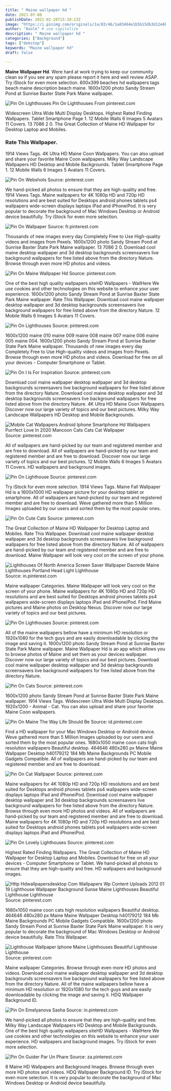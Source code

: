 ```yaml
---
title: " Maine wallpaper hd "
date: 2021-07-08
publishDate: 2021-02-28T15:10:13Z
image: "https://i.pinimg.com/originals/1a/83/46/1a83464e1b5b15db3d12e6be476b9d77.jpg"
author: "Asole" # use capitalize
description: " Maine wallpaper hd "
categories: ["Background"]
tags: ["dekstop"]
keywords: "Maine wallpaper hd"
draft: false

---
```



**Maine Wallpaper Hd**. Were hard at work trying to keep our community clean so if you see any spam please report it here and well review ASAP. Try iStock for even more selection. 600x399 beaches hd wallpapers tags beach maine description beach maine. 1600x1200 photo Sandy Stream Pond at Sunrise Baxter State Park Maine wallpaper.

![Pin On Lighthouses](https://i.pinimg.com/originals/23/30/01/233001f53b68ab13ecfbde233a3fe5df.jpg "Pin On Lighthouses")
Pin On Lighthouses From pinterest.com


Widescreen Ultra Wide Multi Display Desktops. Highest Rated Finding Wallpapers. Tablet Smartphone Page 1. 12 Mobile Walls 6 Images 5 Avatars 11 Covers. 13 7086 2 0. The Great Collection of Maine HD Wallpaper for Desktop Laptop and Mobiles.

### Rate This Wallpaper.

1914 Views Tags. 4K Ultra HD Maine Coon Wallpapers. You can also upload and share your favorite Maine Coon wallpapers. Milky Way Landscape Wallpapers HD Desktop and Mobile Backgrounds. Tablet Smartphone Page 1. 12 Mobile Walls 6 Images 5 Avatars 11 Covers.


![Pin On Webshots](https://i.pinimg.com/originals/00/1c/a4/001ca48b11142d403c0ff2c1cd35751b.jpg "Pin On Webshots")
Source: pinterest.com

We hand-picked all photos to ensure that they are high-quality and free. 1914 Views Tags. Maine wallpapers for 4K 1080p HD and 720p HD resolutions and are best suited for Desktops android phones tablets ps4 wallpapers wide-screen displays laptops iPad and iPhoneiPod. It is very popular to decorate the background of Mac Windows Desktop or Android device beautifully. Try iStock for even more selection.

![Pin On Wallpaper](https://i.pinimg.com/originals/83/6f/42/836f420ec8f02e68ff0b5aff7976acad.jpg "Pin On Wallpaper")
Source: fr.pinterest.com

Thousands of new images every day Completely Free to Use High-quality videos and images from Pexels. 1600x1200 photo Sandy Stream Pond at Sunrise Baxter State Park Maine wallpaper. 13 7086 2 0. Download cool maine desktop wallpaper and 3d desktop backgrounds screensavers live background wallpapers for free listed above from the directory Nature. Browse through even more HD photos and videos.

![Pin On Maine Wallpaper Hd](https://i.pinimg.com/736x/9d/0b/d9/9d0bd96f34416abc55910c950632abe8.jpg "Pin On Maine Wallpaper Hd")
Source: pinterest.com

One of the best high quality wallpapers siteHD Wallpapers - WallHere We use cookies and other technologies on this website to enhance your user experience. 1600x1200 photo Sandy Stream Pond at Sunrise Baxter State Park Maine wallpaper. Rate This Wallpaper. Download cool maine wallpaper desktop wallpaper and 3d desktop backgrounds screensavers live background wallpapers for free listed above from the directory Nature. 12 Mobile Walls 6 Images 5 Avatars 11 Covers.

![Pin On Lighthouses](https://i.pinimg.com/originals/b4/c6/9e/b4c69e0bb4514b28422982f0bf45730c.jpg "Pin On Lighthouses")
Source: pinterest.com

1600x1200 maine 010 maine 009 maine 008 maine 007 maine 006 maine 005 maine 004. 1600x1200 photo Sandy Stream Pond at Sunrise Baxter State Park Maine wallpaper. Thousands of new images every day Completely Free to Use High-quality videos and images from Pexels. Browse through even more HD photos and videos. Download for free on all your devices - Computer Smartphone or Tablet.

![Pin On I Is For Inspiration](https://i.pinimg.com/originals/ab/6d/9a/ab6d9a06a561ed1d06531fa86455ad28.jpg "Pin On I Is For Inspiration")
Source: pinterest.com

Download cool maine wallpaper desktop wallpaper and 3d desktop backgrounds screensavers live background wallpapers for free listed above from the directory Nature. Download cool maine desktop wallpaper and 3d desktop backgrounds screensavers live background wallpapers for free listed above from the directory Nature. 4K Ultra HD Maine Coon Wallpapers. Discover now our large variety of topics and our best pictures. Milky Way Landscape Wallpapers HD Desktop and Mobile Backgrounds.

![Mobile Cat Wallpapers Android Iphone Smartphone Hd Wallpapers Purrfect Love In 2020 Mancoon Cats Cats Cat Wallpaper](https://i.pinimg.com/736x/36/0b/5f/360b5f1b2e766842115c274501a213e7.jpg "Mobile Cat Wallpapers Android Iphone Smartphone Hd Wallpapers Purrfect Love In 2020 Mancoon Cats Cats Cat Wallpaper")
Source: pinterest.com

All of wallpapers are hand-picked by our team and registered member and are free to download. All of wallpapers are hand-picked by our team and registered member and are free to download. Discover now our large variety of topics and our best pictures. 12 Mobile Walls 6 Images 5 Avatars 11 Covers. HD wallpapers and background images.

![Pin On Lighthouse](https://i.pinimg.com/originals/e7/c0/40/e7c0408c06086eb5c502bc070a00cf75.jpg "Pin On Lighthouse")
Source: pinterest.com

Try iStock for even more selection. 1914 Views Tags. Maine Fall Wallpaper Hd is a 1600x1000 HD wallpaper picture for your desktop tablet or smartphone. All of wallpapers are hand-picked by our team and registered member and are free to download. Weve gathered more than 5 Million Images uploaded by our users and sorted them by the most popular ones.

![Pin On Cute Cats](https://i.pinimg.com/564x/f6/f1/62/f6f1622e97f1722df44b558cef074877--maine-coon-kittens-d-wallpaper.jpg "Pin On Cute Cats")
Source: pinterest.com

The Great Collection of Maine HD Wallpaper for Desktop Laptop and Mobiles. Rate This Wallpaper. Download cool maine wallpaper desktop wallpaper and 3d desktop backgrounds screensavers live background wallpapers for free listed above from the directory Nature. All of wallpapers are hand-picked by our team and registered member and are free to download. Maine Wallpaper will look very cool on the screen of your phone.

![Lighthouses Of North America Screen Saver Wallpaper Daorede Maine Lighthouses Portland Head Light Lighthouse](https://i.pinimg.com/originals/21/a4/f4/21a4f4d039e8b9f6ce7cb1ee4aabacae.jpg "Lighthouses Of North America Screen Saver Wallpaper Daorede Maine Lighthouses Portland Head Light Lighthouse")
Source: in.pinterest.com

Maine wallpaper Categories. Maine Wallpaper will look very cool on the screen of your phone. Maine wallpapers for 4K 1080p HD and 720p HD resolutions and are best suited for Desktops android phones tablets ps4 wallpapers wide-screen displays laptops iPad and iPhoneiPod. Find Maine pictures and Maine photos on Desktop Nexus. Discover now our large variety of topics and our best pictures.

![Pin On Lighthouses](https://i.pinimg.com/originals/23/30/01/233001f53b68ab13ecfbde233a3fe5df.jpg "Pin On Lighthouses")
Source: pinterest.com

All of the maine wallpapers bellow have a minimum HD resolution or 1920x1080 for the tech guys and are easily downloadable by clicking the image and saving it. 1600x1200 photo Sandy Stream Pond at Sunrise Baxter State Park Maine wallpaper. Maine Wallpaper Hd is an app which allows you to browse photos of Maine and set them as your devices wallpaper. Discover now our large variety of topics and our best pictures. Download cool maine wallpaper desktop wallpaper and 3d desktop backgrounds screensavers live background wallpapers for free listed above from the directory Nature.

![Pin On Cats](https://i.pinimg.com/originals/c1/27/15/c127154bc7598be0b88180b324dbdcc4.jpg "Pin On Cats")
Source: pinterest.com

1600x1200 photo Sandy Stream Pond at Sunrise Baxter State Park Maine wallpaper. 1914 Views Tags. Widescreen Ultra Wide Multi Display Desktops. 1920x1200 - Animal - Cat. You can also upload and share your favorite Maine Coon wallpapers.

![Pin On Maine The Way Life Should Be](https://i.pinimg.com/originals/aa/46/91/aa46913ef693a070f6b1279625fb4c04.jpg "Pin On Maine The Way Life Should Be")
Source: id.pinterest.com

Find a HD wallpaper for your Mac Windows Desktop or Android device. Weve gathered more than 5 Million Images uploaded by our users and sorted them by the most popular ones. 1680x1050 maine coon cats high resolution wallpapers Beautiful desktop. 464646 480x280 px Maine Maine Wallpaper Desktop h40179212 184 Mb Maine Backgrounds PC Mobile Gadgets Compatible. All of wallpapers are hand-picked by our team and registered member and are free to download.

![Pin On Cat Wallpaper](https://i.pinimg.com/originals/00/c9/52/00c952b2632f2bc7d5a4625f0a712fa4.jpg "Pin On Cat Wallpaper")
Source: pinterest.com

Maine wallpapers for 4K 1080p HD and 720p HD resolutions and are best suited for Desktops android phones tablets ps4 wallpapers wide-screen displays laptops iPad and iPhoneiPod. Download cool maine wallpaper desktop wallpaper and 3d desktop backgrounds screensavers live background wallpapers for free listed above from the directory Nature. Browse through even more HD photos and videos. All of wallpapers are hand-picked by our team and registered member and are free to download. Maine wallpapers for 4K 1080p HD and 720p HD resolutions and are best suited for Desktops android phones tablets ps4 wallpapers wide-screen displays laptops iPad and iPhoneiPod.

![Pin On Lovely Lighthouses](https://i.pinimg.com/originals/ba/23/5e/ba235e71b4e381630379bda6f0364c21.jpg "Pin On Lovely Lighthouses")
Source: pinterest.com

Highest Rated Finding Wallpapers. The Great Collection of Maine HD Wallpaper for Desktop Laptop and Mobiles. Download for free on all your devices - Computer Smartphone or Tablet. We hand-picked all photos to ensure that they are high-quality and free. HD wallpapers and background images.

![Http Hdwallpapersdesktop Com Wallpapers Wp Content Uploads 2012 01 19 Lighthouse Wallpaper Background Sunse Maine Lighthouses Beautiful Lighthouse Lighthouse](https://i.pinimg.com/originals/1e/11/d2/1e11d2081af3c03cc24e63eb94b54f92.jpg "Http Hdwallpapersdesktop Com Wallpapers Wp Content Uploads 2012 01 19 Lighthouse Wallpaper Background Sunse Maine Lighthouses Beautiful Lighthouse Lighthouse")
Source: pinterest.com

1680x1050 maine coon cats high resolution wallpapers Beautiful desktop. 464646 480x280 px Maine Maine Wallpaper Desktop h40179212 184 Mb Maine Backgrounds PC Mobile Gadgets Compatible. 1600x1200 photo Sandy Stream Pond at Sunrise Baxter State Park Maine wallpaper. It is very popular to decorate the background of Mac Windows Desktop or Android device beautifully. Rate This Wallpaper.

![Lighthouse Wallpaper Iphone Maine Lighthouses Beautiful Lighthouse Lighthouse](https://i.pinimg.com/originals/b5/24/cf/b524cfbe7ba63a0d86b322ec27d9b457.jpg "Lighthouse Wallpaper Iphone Maine Lighthouses Beautiful Lighthouse Lighthouse")
Source: pinterest.com

Maine wallpaper Categories. Browse through even more HD photos and videos. Download cool maine wallpaper desktop wallpaper and 3d desktop backgrounds screensavers live background wallpapers for free listed above from the directory Nature. All of the maine wallpapers bellow have a minimum HD resolution or 1920x1080 for the tech guys and are easily downloadable by clicking the image and saving it. HDQ Wallpaper Background ID.

![Pin On Emelyanova Sasha](https://i.pinimg.com/originals/2c/9f/2a/2c9f2a0522f6f481a46ab03ead0557ce.jpg "Pin On Emelyanova Sasha")
Source: in.pinterest.com

We hand-picked all photos to ensure that they are high-quality and free. Milky Way Landscape Wallpapers HD Desktop and Mobile Backgrounds. One of the best high quality wallpapers siteHD Wallpapers - WallHere We use cookies and other technologies on this website to enhance your user experience. HD wallpapers and background images. Try iStock for even more selection.

![Pin On Guider Par Un Phare](https://i.pinimg.com/originals/1a/83/46/1a83464e1b5b15db3d12e6be476b9d77.jpg "Pin On Guider Par Un Phare")
Source: za.pinterest.com

8 Maine HD Wallpapers and Background Images. Browse through even more HD photos and videos. HDQ Wallpaper Background ID. Try iStock for even more selection. It is very popular to decorate the background of Mac Windows Desktop or Android device beautifully.

